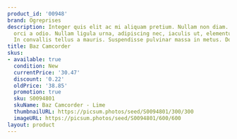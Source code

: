 ```yaml
---
product_id: '00948'
brand: Ogreprises
description: Integer quis elit ac mi aliquam pretium. Nullam non diam. Nulla gravida
  orci a odio. Nullam ligula urna, adipiscing nec, iaculis ut, elementum non, turpis.
  In convallis tellus a mauris. Suspendisse pulvinar massa in metus. Donec vitae metus.
title: Baz Camcorder
skus:
- available: true
  condition: New
  currentPrice: '30.47'
  discount: '0.22'
  oldPrice: '38.85'
  promotion: true
  sku: S0094801
  skuName: Baz Camcorder - Lime
  thumbnailURL: https://picsum.photos/seed/S0094801/300/300
  imageURL: https://picsum.photos/seed/S0094801/600/600
layout: product
---
```

